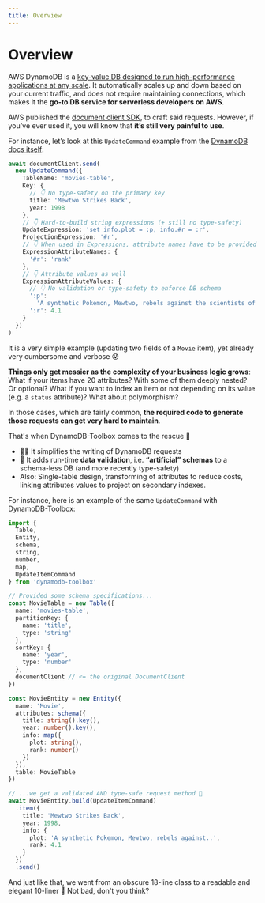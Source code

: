 ```yaml
---
title: Overview
---
```


# Overview

AWS DynamoDB is a [key-value DB designed to run high-performance applications at any scale](https://aws.amazon.com/dynamodb). It automatically scales up and down based on your current traffic, and does not require maintaining connections, which makes it the **go-to DB service for serverless developers on AWS**.

AWS published the [document client SDK](https://docs.aws.amazon.com/sdk-for-javascript/v3/developer-guide/dynamodb-example-dynamodb-utilities.html), to craft said requests. However, if you’ve ever used it, you will know that **it’s still very painful to use**.

For instance, let’s look at this `UpdateCommand` example from the [DynamoDB docs itself](https://docs.aws.amazon.com/amazondynamodb/latest/developerguide/GettingStarted.UpdateItem.html):

```ts
await documentClient.send(
  new UpdateCommand({
    TableName: 'movies-table',
    Key: {
      // 👇 No type-safety on the primary key
      title: 'Mewtwo Strikes Back',
      year: 1998
    },
    // 👇 Hard-to-build string expressions (+ still no type-safety)
    UpdateExpression: 'set info.plot = :p, info.#r = :r',
    ProjectionExpression: '#r',
    // 👇 When used in Expressions, attribute names have to be provided separately
    ExpressionAttributeNames: {
      '#r': 'rank'
    },
    // 👇 Attribute values as well
    ExpressionAttributeValues: {
      // 👇 No validation or type-safety to enforce DB schema
      ':p':
        'A synthetic Pokemon, Mewtwo, rebels against the scientists of Team Rocket who created it.',
      ':r': 4.1
    }
  })
)
```

It is a very simple example (updating two fields of a `Movie` item), yet already very cumbersome and verbose 😰

**Things only get messier as the complexity of your business logic grows**: What if your items have 20 attributes? With some of them deeply nested? Or optional? What if you want to index an item or not depending on its value (e.g. a `status` attribute)? What about polymorphism?

In those cases, which are fairly common, **the required code to generate those requests can get very hard to maintain**.

That's when DynamoDB-Toolbox comes to the rescue 💪

- 🏋️‍♀️ It simplifies the writing of DynamoDB requests
- 📐 It adds run-time **data validation**, i.e. **“artificial” schemas** to a schema-less DB (and more recently type-safety)
- Also: Single-table design, transforming of attributes to reduce costs, linking attributes values to project on secondary indexes.

For instance, here is an example of the same `UpdateCommand` with DynamoDB-Toolbox:

```ts
import {
  Table,
  Entity,
  schema,
  string,
  number,
  map,
  UpdateItemCommand
} from 'dynamodb-toolbox'

// Provided some schema specifications...
const MovieTable = new Table({
  name: 'movies-table',
  partitionKey: {
    name: 'title',
    type: 'string'
  },
  sortKey: {
    name: 'year',
    type: 'number'
  },
  documentClient // <= the original DocumentClient
})

const MovieEntity = new Entity({
  name: 'Movie',
  attributes: schema({
    title: string().key(),
    year: number().key(),
    info: map({
      plot: string(),
      rank: number()
    })
  }),
  table: MovieTable
})

// ...we get a validated AND type-safe request method 🙌
await MovieEntity.build(UpdateItemCommand)
  .item({
    title: 'Mewtwo Strikes Back',
    year: 1998,
    info: {
      plot: 'A synthetic Pokemon, Mewtwo, rebels against..',
      rank: 4.1
    }
  })
  .send()
```

And just like that, we went from an obscure 18-line class to a readable and elegant 10-liner 🤩 Not bad, don't you think?

